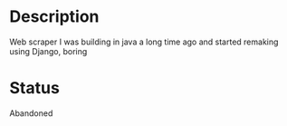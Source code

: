 # Description

Web scraper I was building in java a long time ago and started remaking using Django, boring

# Status

Abandoned


